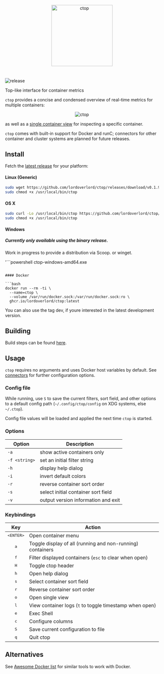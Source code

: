 <p align="center"><img width="200px" src="/_docs/img/logo.png" alt="ctop"/></p>

#

![release][release]

Top-like interface for container metrics

`ctop` provides a concise and condensed overview of real-time metrics for multiple containers:
<p align="center"><img src="_docs/img/grid.gif" alt="ctop"/></p>

as well as a [single container view][single_view] for inspecting a specific container.

`ctop` comes with built-in support for Docker and runC; connectors for other container and cluster systems are planned for future releases.

## Install

Fetch the [latest release](https://github.com/lordoverlord/ctop/releases) for your platform:


#### Linux (Generic)

```bash
sudo wget https://github.com/lordoverlord/ctop/releases/download/v0.1.9/ctop-linux-amd64 -O /usr/local/bin/ctop
sudo chmod +x /usr/local/bin/ctop
```

#### OS X

```bash
sudo curl -Lo /usr/local/bin/ctop https://github.com/lordoverlord/ctop/releases/download/v0.1.9/ctop-darwin-amd64
sudo chmod +x /usr/local/bin/ctop
```

#### Windows

##### Currently only available using the binary release.

Work in progress to provide a distribution via Scoop. or winget.

'```powershell
ctop-windows-amd64.exe
```

#### Docker

```bash
docker run --rm -ti \
  --name=ctop \
  --volume /var/run/docker.sock:/var/run/docker.sock:ro \
  ghcr.io/lordoverlord/ctop:latest
```

You can also use the tag dev, if youre interested in the latest development version.

## Building

Build steps can be found [here][build].

## Usage

`ctop` requires no arguments and uses Docker host variables by default. See [connectors][connectors] for further configuration options.

### Config file

While running, use `S` to save the current filters, sort field, and other options to a default config path (`~/.config/ctop/config` on XDG systems, else `~/.ctop`).

Config file values will be loaded and applied the next time `ctop` is started.

### Options

Option | Description
--- | ---
`-a`	| show active containers only
`-f <string>` | set an initial filter string
`-h`	| display help dialog
`-i`  | invert default colors
`-r`	| reverse container sort order
`-s`  | select initial container sort field
`-v`	| output version information and exit

### Keybindings

|           Key            | Action                                                     |
| :----------------------: | ---------------------------------------------------------- |
| <kbd>&lt;ENTER&gt;</kbd> | Open container menu                                        |
|       <kbd>a</kbd>       | Toggle display of all (running and non-running) containers |
|       <kbd>f</kbd>       | Filter displayed containers (`esc` to clear when open)     |
|       <kbd>H</kbd>       | Toggle ctop header                                         |
|       <kbd>h</kbd>       | Open help dialog                                           |
|       <kbd>s</kbd>       | Select container sort field                                |
|       <kbd>r</kbd>       | Reverse container sort order                               |
|       <kbd>o</kbd>       | Open single view                                           |
|       <kbd>l</kbd>       | View container logs (`t` to toggle timestamp when open)    |
|       <kbd>e</kbd>       | Exec Shell                                                 |
|       <kbd>c</kbd>       | Configure columns                                          |
|       <kbd>S</kbd>       | Save current configuration to file                         |
|       <kbd>q</kbd>       | Quit ctop                                                  |

[build]: _docs/build.md
[connectors]: _docs/connectors.md
[single_view]: _docs/single.md
[release]: https://img.shields.io/github/release/lordoverlord/ctop.svg "ctop"

## Alternatives

See [Awesome Docker list](https://github.com/veggiemonk/awesome-docker/blob/master/README.md#terminal) for similar tools to work with Docker.
